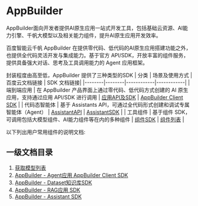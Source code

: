 # AppBuilder
AppBuilder面向开发者提供AI原生应用一站式开发工具，包括基础云资源、AI能力引擎、千帆大模型以及相关能力组件，提升AI原生应用开发效率。

百度智能云千帆 AppBuilder 在提供零代码、低代码的AI原生应用搭建功能之外，也提供全代码灵活开发与集成能力。基于官方 API/SDK，开放丰富的组件服务，提供具备强大对话、思考及工具调用能力的 Agent 应用框架。

封装程度由高至低，AppBuilder 提供了三种类型的SDK
| 分类   | 场景及使用方式   | 百度云文档链接         | SDK 文档链接|
|--------|--------|------------|------------|
| 端到端应用 | 在 AppBuilder 产品界面上通过零代码、低代码方式创建的 AI 原生应用，支持通过应用 API/SDK 进行调用 | [应用API及SDK](https://cloud.baidu.com/doc/AppBuilder/s/Flpv3oxup) | [AppBuilder Client SDK](./agent_builder.md) |
| 代码态智能体 | 基于 Assistants API，可通过全代码形式创建和调试专属智能体（Agent） | [AssistantAPI](https://cloud.baidu.com/doc/AppBuilder/s/nluzkdben) | [AssistantSDK](./assistant_sdk.md) |
| 工具组件 | 基于组件 SDK，可调用包括大模型组件、AI能力组件等在内的多种组件 | [组件SDK](https://cloud.baidu.com/doc/AppBuilder/s/Glqb6dfiz) | [组件列表](../appbuilder/core/components) |


以下列出用户常用组件的说明文档:

## 一级文档目录
1. [获取模型列表](get_model_list.md)
2. [AppBuilder - Agent应用 AppBuilder Client SDK](appbuilder_client.md)
3. [AppBuilder - Dataset知识库SDK](dataset.md)
4. [AppBuilder - RAG应用 SDK](rag.md)
5. [AppBuilder - Assistant SDK](assistant_sdk.md)



